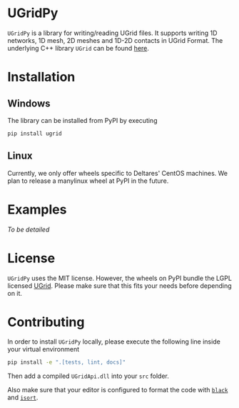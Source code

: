 # UGridPy

`UGridPy` is a library for writing/reading UGrid files. It supports writing 1D networks, 1D mesh, 2D meshes and 1D-2D contacts in UGrid Format.
The underlying C++ library `UGrid` can be found [here](https://github.com/Deltares/UGrid.git).

# Installation

## Windows

The library can be installed from PyPI by executing

```bash
pip install ugrid
```

## Linux

Currently, we only offer wheels specific to Deltares' CentOS machines.
We plan to release a manylinux wheel at PyPI in the future. 

# Examples

*To be detailed*

# License

`UGridPy` uses the MIT license.
However, the wheels on PyPI bundle the LGPL licensed [UGrid](https://github.com/Deltares/UGrid).
Please make sure that this fits your needs before depending on it.


# Contributing

In order to install `UGridPy` locally, please execute the following line inside your virtual environment

```bash
pip install -e ".[tests, lint, docs]"
```

Then add a compiled `UGridApi.dll` into your `src` folder.

Also make sure that your editor is configured to format the code with [`black`](https://black.readthedocs.io/en/stable/) and [`isort`](https://pycqa.github.io/isort/).
